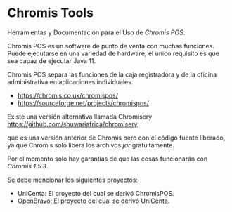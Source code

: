 # Chromis Tools

Herramientas y Documentación para el Uso de _Chromis POS_.

Chromis POS es un software de punto de venta con muchas funciones. Puede ejecutarse en una variedad de hardware; el único requisito es que sea capaz de ejecutar Java 11.

Chromis POS separa las funciones de la caja registradora y de la oficina administrativa en aplicaciones individuales.

- https://chromis.co.uk/chromispos/
- https://sourceforge.net/projects/chromispos/

Existe una versión alternativa llamada Chromisery
https://github.com/shuwariafrica/chromisery

que es una versión anterior de Chromis pero con el código fuente liberado,
ya que Chromis solo libera los archivos _jar_ gratuitamente.

Por el momento solo hay garantías de que las cosas funcionarán con _Chromis 1.5.3_.

Se debe mencionar los siguientes proyectos:

- UniCenta: El proyecto del cual se derivó ChromisPOS.
- OpenBravo: El proyecto del cual se derivó UniCenta.
